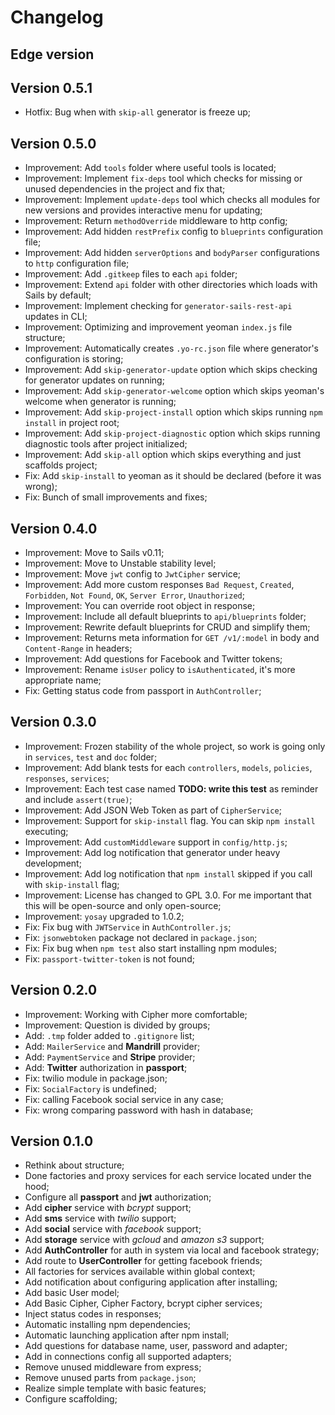# Changelog

## Edge version

## Version 0.5.1

- Hotfix: Bug when with `skip-all` generator is freeze up;

## Version 0.5.0

- Improvement: Add `tools` folder where useful tools is located;
- Improvement: Implement `fix-deps` tool which checks for missing or unused dependencies in the project and fix that;
- Improvement: Implement `update-deps` tool which checks all modules for new versions and provides interactive menu for updating;
- Improvement: Return `methodOverride` middleware to http config;
- Improvement: Add hidden `restPrefix` config to `blueprints` configuration file;
- Improvement: Add hidden `serverOptions` and `bodyParser` configurations to `http` configuration file;
- Improvement: Add `.gitkeep` files to each `api` folder;
- Improvement: Extend `api` folder with other directories which loads with Sails by default;
- Improvement: Implement checking for `generator-sails-rest-api` updates in CLI;
- Improvement: Optimizing and improvement yeoman `index.js` file structure;
- Improvement: Automatically creates `.yo-rc.json` file where generator's configuration is storing;
- Improvement: Add `skip-generator-update` option which skips checking for generator updates on running;
- Improvement: Add `skip-generator-welcome` option which skips yeoman's welcome when generator is running;
- Improvement: Add `skip-project-install` option which skips running `npm install` in project root;
- Improvement: Add `skip-project-diagnostic` option which skips running diagnostic tools after project initialized;
- Improvement: Add `skip-all` option which skips everything and just scaffolds project;
- Fix: Add `skip-install` to yeoman as it should be declared (before it was wrong);
- Fix: Bunch of small improvements and fixes;

## Version 0.4.0

- Improvement: Move to Sails v0.11;
- Improvement: Move to Unstable stability level;
- Improvement: Move `jwt` config to `JwtCipher` service;
- Improvement: Add more custom responses `Bad Request`, `Created`, `Forbidden`, `Not Found`, `OK`, `Server Error`, `Unauthorized`;
- Improvement: You can override root object in response;
- Improvement: Include all default blueprints to `api/blueprints` folder;
- Improvement: Rewrite default blueprints for CRUD and simplify them;
- Improvement: Returns meta information for `GET /v1/:model` in body and `Content-Range` in headers;
- Improvement: Add questions for Facebook and Twitter tokens;
- Improvement: Rename `isUser` policy to `isAuthenticated`, it's more appropriate name;
- Fix: Getting status code from passport in `AuthController`;

## Version 0.3.0

- Improvement: Frozen stability of the whole project, so work is going only in `services`, `test` and `doc` folder;
- Improvement: Add blank tests for each `controllers`, `models`, `policies`, `responses`, `services`;
- Improvement: Each test case named **TODO: write this test** as reminder and include `assert(true)`;
- Improvement: Add JSON Web Token as part of `CipherService`;
- Improvement: Support for `skip-install` flag. You can skip `npm install` executing;
- Improvement: Add `customMiddleware` support in `config/http.js`;
- Improvement: Add log notification that generator under heavy development;
- Improvement: Add log notification that `npm install` skipped if you call with `skip-install` flag;
- Improvement: License has changed to GPL 3.0. For me important that this will be open-source and only open-source;
- Improvement: `yosay` upgraded to 1.0.2;
- Fix: Fix bug with `JWTService` in `AuthController.js`;
- Fix: `jsonwebtoken` package not declared in `package.json`;
- Fix: Fix bug when `npm test` also start installing npm modules;
- Fix: `passport-twitter-token` is not found;

## Version 0.2.0

- Improvement: Working with Cipher more comfortable;
- Improvement: Question is divided by groups;
- Add: `.tmp` folder added to `.gitignore` list;
- Add: `MailerService` and **Mandrill** provider;
- Add: `PaymentService` and **Stripe** provider;
- Add: **Twitter** authorization in **passport**;
- Fix: twilio module in package.json;
- Fix: `SocialFactory` is undefined;
- Fix: calling Facebook social service in any case;
- Fix: wrong comparing password with hash in database;

## Version 0.1.0

- Rethink about structure;
- Done factories and proxy services for each service located under the hood;
- Configure all **passport** and **jwt** authorization;
- Add **cipher** service with *bcrypt* support;
- Add **sms** service with *twilio* support;
- Add **social** service with *facebook* support;
- Add **storage** service with *gcloud* and *amazon s3* support;
- Add **AuthController** for auth in system via local and facebook strategy;
- Add route to **UserController** for getting facebook friends;
- All factories for services available within global context;
- Add notification about configuring application after installing;
- Add basic User model;
- Add Basic Cipher, Cipher Factory, bcrypt cipher services;
- Inject status codes in responses;
- Automatic installing npm dependencies;
- Automatic launching application after npm install;
- Add questions for database name, user, password and adapter;
- Add in connections config all supported adapters;
- Remove unused middleware from express;
- Remove unused parts from ```package.json```;
- Realize simple template with basic features;
- Configure scaffolding;
